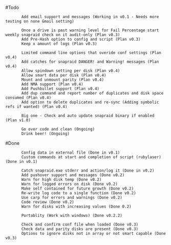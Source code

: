 
#Todo

           Add email support and messages (Working in v0.1 - Needs more testing on none Gmail setting)
                 
           Once a drive is past warning level for Fail Percentage start weekly snapraid check on it audit-only (Plan v0.3)
           Add Pre-Hash option to config and script (Plan v0.3)
           Keep x amount of logs (Plan v0.3)

           Limited command line options that overide conf settings (Plan v0.4)
           Add catches for snapraid DANGER! and Warning! messages (Plan v0.4)
           Allow spindown setting per disk (Plan v0.4)
           Allow smart data per disk (Plan v0.4)
           Mount and unmount parity (Plan v0.4)
           Add NMA support (Plan v0.4)
           Add Pushbullet support (Plan v0.4)
           Add dup command and report number of duplicates and disk space consumed (Plan v0.4)
           Add option to delete duplicates and re-sync (Adding symbolic refs if wanted) (Plan v0.4)
           
           Big one - Check and auto update snapraid binary if enabled (Plan v1.0)
           
           Go over code and clean (Ongoing)
           Drink beer! (Ongoing)

#Done
           
           Config data in external file (Done in v0.1)
           Custom commands at start and completion of script (rubylaser) (Done in v0.1)

           Catch snapraid.exe stderr and action/log it (Done in v0.2)
           Add pushover support and messages (Done v0.2)
           Warn for high disk temp (Done v0.2)
           Warn for logged errors on disk (Done v0.2)
           Make self contained for future growth (Done v0.2)
           Re-write log code to a single function (Done v0.2)
           Use carp for errors and warnings (Done v0.2)
           Code review (Done v0.2)
           Warn for disks with increasing values (Done 0.2)

           Portablity (Work with windows) (Done v0.2.2)

           Check and confirm conf file when loaded (Done v0.3)
           Check data and parity disks are present (Done v0.3)
           Options to ignore disks not in array or not smart capable (Done v0.3)
